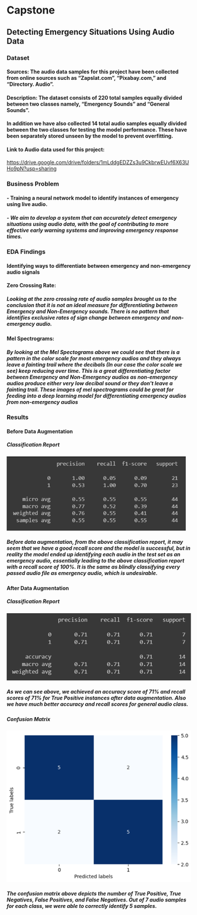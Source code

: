 # Capstone
## Detecting Emergency Situations Using Audio Data

### Dataset
#### Sources: The audio data samples for this project have been collected from online sources such as “Zapslat.com”, “Pixabay.com,” and “Directory. Audio”. 
#### Description: The dataset consists of 220 total samples equally divided between two classes namely, “Emergency Sounds” and “General Sounds”.
#### In addition we have also collected 14 total audio samples equally divided between the two classes for testing the model performance. These have been separately stored unseen by the model to prevent overfitting.

#### Link to Audio data used for this project:
https://drive.google.com/drive/folders/1mLddgEDZZs3u9CkbrwEUvf6X63UHo9pN?usp=sharing

### Business Problem
#### - Training a neural network model to identify instances of emergency using live audio.
##### - We aim to develop a system that can accurately detect emergency situations using audio data, with the goal of contributing to more effective early warning systems and improving emergency response times.

### EDA Findings

#### Identifying ways to differentiate between emergency and non-emergency audio signals

#### Zero Crossing Rate:

##### Looking at the zero crossing rate of audio samples brought us to the conclusion that it is not an ideal measure for differentiating between Emergency and Non-Emergency sounds. There is no pattern that identifies exclusive rates of sign change between emergency and non-emergency audio.

#### Mel Spectrograms:

##### By looking at the Mel Spectograms above we could see that there is a pattern in the color scale for most emergency audios and they always leave a fainting trail where the decibals (In our case the color scale we see) keep reducing over time. This is a great differentiating factor between Emergency and Non-Emergency audios as non-emergency audios produce either very low decibal sound or they don't leave a fainting trail. These images of mel spectrograms could be great for feeding into a deep learning model for differentiating emergency audios from non-emergency audios

### Results
#### Before Data Augmentation

##### Classification Report
![Classification Report Before Data Augmentation](https://github.com/Vaibhav-1911/Capstone/blob/main/Results/Images/Results_Before_DataAugmentation.png?raw=true)

##### Before data augmentation, from the above classification report, it may seem that we have a good recall score and the model is successful, but in reality the model ended up identifying each audio in the test set as an emergency audio, essentially leading to the above classification report with a recall score of 100%. It is the same as blindly classifying every passed audio file as emergency audio, which is undesirable.

#### After Data Augmentation

##### Classification Report
![Classification Report After Data Augmentation](https://github.com/Vaibhav-1911/Capstone/blob/main/Results/Images/Results_After_DataAugmentation.png?raw=true)

##### As we can see above, we achieved an accuracy score of 71% and recall scores of 71% for True Positive instances after data augmentation. Also we have much better accuracy and recall scores for general audio class.

##### Confusion Matrix
![Confusion Matrix After Data Augmentation](https://github.com/Vaibhav-1911/Capstone/blob/main/Results/Images/Results_After_DataAugmentation2.png?raw=true)

##### The confusion matrix above depicts the number of True Positive, True Negatives, False Positives, and False Negatives. Out of 7 audio samples for each class, we were able to correctly identify 5 samples.
